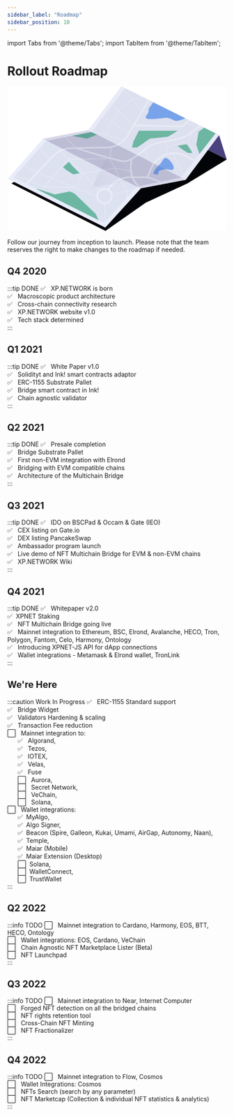 ```yaml
---
sidebar_label: "Roadmap"
sidebar_position: 10
---
```


import Tabs from '@theme/Tabs';
import TabItem from '@theme/TabItem';

# Rollout Roadmap

![Roadmap](../static/img/44.Roadmap.svg)

Follow our journey from inception to launch. Please note that the team reserves the right to make changes to the roadmap if needed.
## Q4 2020
:::tip DONE
✅ &nbsp; XP.NETWORK is born<br/>
✅ &nbsp; Macroscopic product architecture<br/>
✅ &nbsp; Cross-chain connectivity research<br/>
✅ &nbsp; XP.NETWORK website v1.0<br/>
✅ &nbsp; Tech stack determined<br/>
:::
## Q1 2021
:::tip DONE
✅ &nbsp; White Paper v1.0<br/>
✅ &nbsp; Solidityt and Ink! smart contracts adaptor<br/>
✅ &nbsp; ERC-1155 Substrate Pallet<br/>
✅ &nbsp; Bridge smart contract in Ink!<br/>
✅ &nbsp; Chain agnostic validator<br/>
:::
## Q2 2021
:::tip DONE
✅ &nbsp; Presale completion<br/>
✅ &nbsp; Bridge Substrate Pallet<br/>
✅ &nbsp; First non-EVM integration with Elrond<br/>
✅ &nbsp; Bridging with EVM compatible chains<br/>
✅ &nbsp; Architecture of the Multichain Bridge<br/>
:::
## Q3 2021
:::tip DONE
✅ &nbsp; IDO on BSCPad & Occam & Gate (IEO)<br/>
✅ &nbsp; CEX listing on Gate.io<br/>
✅ &nbsp; DEX listing PancakeSwap<br/>
✅ &nbsp; Ambassador program launch<br/>
✅ &nbsp; Live demo of NFT Multichain Bridge for EVM & non-EVM chains<br/>
✅ &nbsp; XP.NETWORK Wiki<br/>
:::
## Q4 2021
:::tip DONE
✅ &nbsp; Whitepaper v2.0<br/>
✅&nbsp;  XPNET Staking<br/>
✅ &nbsp; NFT Multichain Bridge going live<br/>
✅ &nbsp; Mainnet integration to Ethereum, BSC, Elrond, Avalanche, HECO, Tron, Polygon, Fantom, Celo, Harmony, Ontology<br/>
✅ &nbsp; Introducing XPNET-JS API for dApp connections<br/>
✅ &nbsp; Wallet integrations - Metamask & Elrond wallet, TronLink<br/>
:::
## We're Here
:::caution Work In Progress
✅ &nbsp; ERC-1155 Standard support<br/>
✅ &nbsp; Bridge Widget<br/>
✅ &nbsp; Validators Hardening & scaling<br/>
✅ &nbsp; Transaction Fee reduction<br/>
⬜ &nbsp; Mainnet integration to:<br/>
    &nbsp;&nbsp;&nbsp;&nbsp;&nbsp;&nbsp;✅ &nbsp; Algorand, <br/>
    &nbsp;&nbsp;&nbsp;&nbsp;&nbsp;&nbsp;✅ &nbsp; Tezos, <br/>
    &nbsp;&nbsp;&nbsp;&nbsp;&nbsp;&nbsp;✅ &nbsp; IOTEX, <br/>
    &nbsp;&nbsp;&nbsp;&nbsp;&nbsp;&nbsp;✅ &nbsp; Velas, <br/>
    &nbsp;&nbsp;&nbsp;&nbsp;&nbsp;&nbsp;✅ &nbsp; Fuse<br/>
    &nbsp;&nbsp;&nbsp;&nbsp;&nbsp;&nbsp;⬜ &nbsp; Aurora, <br/>
    &nbsp;&nbsp;&nbsp;&nbsp;&nbsp;&nbsp;⬜ &nbsp; Secret Network, <br/>
    &nbsp;&nbsp;&nbsp;&nbsp;&nbsp;&nbsp;⬜ &nbsp; VeChain, <br/>
    &nbsp;&nbsp;&nbsp;&nbsp;&nbsp;&nbsp;⬜ &nbsp; Solana, <br/>
⬜ &nbsp; Wallet integrations: <br/>
&nbsp;&nbsp;&nbsp;&nbsp;&nbsp;&nbsp;✅ &nbsp;MyAlgo,<br/>
&nbsp;&nbsp;&nbsp;&nbsp;&nbsp;&nbsp;✅ &nbsp;Algo Signer,<br/>
&nbsp;&nbsp;&nbsp;&nbsp;&nbsp;&nbsp;✅ &nbsp;Beacon (Spire, Galleon, Kukai, Umami, AirGap, Autonomy, Naan),<br/>
&nbsp;&nbsp;&nbsp;&nbsp;&nbsp;&nbsp;✅ &nbsp;Temple,<br/>
&nbsp;&nbsp;&nbsp;&nbsp;&nbsp;&nbsp;✅ &nbsp;Maiar (Mobile)<br/>
&nbsp;&nbsp;&nbsp;&nbsp;&nbsp;&nbsp;✅ &nbsp;Maiar Extension (Desktop)<br/>
&nbsp;&nbsp;&nbsp;&nbsp;&nbsp;&nbsp;⬜ &nbsp;Solana,<br/>
&nbsp;&nbsp;&nbsp;&nbsp;&nbsp;&nbsp;⬜ &nbsp;WalletConnect,<br/>
&nbsp;&nbsp;&nbsp;&nbsp;&nbsp;&nbsp;⬜ &nbsp;TrustWallet<br/>
:::
## Q2 2022
:::info TODO
⬜ &nbsp; Mainnet integration to Cardano, Harmony, EOS, BTT, HECO, Ontology<br/>
⬜ &nbsp; Wallet integrations: EOS, Cardano, VeChain<br/>
⬜ &nbsp; Chain Agnostic NFT Marketplace Lister (Beta)<br/>
⬜ &nbsp; NFT Launchpad<br/>
:::
## Q3 2022
:::info TODO
⬜ &nbsp; Mainnet integration to Near, Internet Computer<br/>
⬜ &nbsp; Forged NFT detection on all the bridged chains<br/>
⬜ &nbsp; NFT rights retention tool<br/>
⬜ &nbsp; Cross-Chain NFT Minting<br/>
⬜ &nbsp; NFT Fractionalizer<br/>
:::

## Q4 2022
:::info TODO
⬜ &nbsp; Mainnet integration to Flow, Cosmos<br/>
⬜ &nbsp; Wallet Integrations: Cosmos<br/>
⬜ &nbsp; NFTs Search (search by any parameter)<br/>
⬜ &nbsp; NFT Marketcap (Collection & individual NFT statistics & analytics)<br/>
:::

